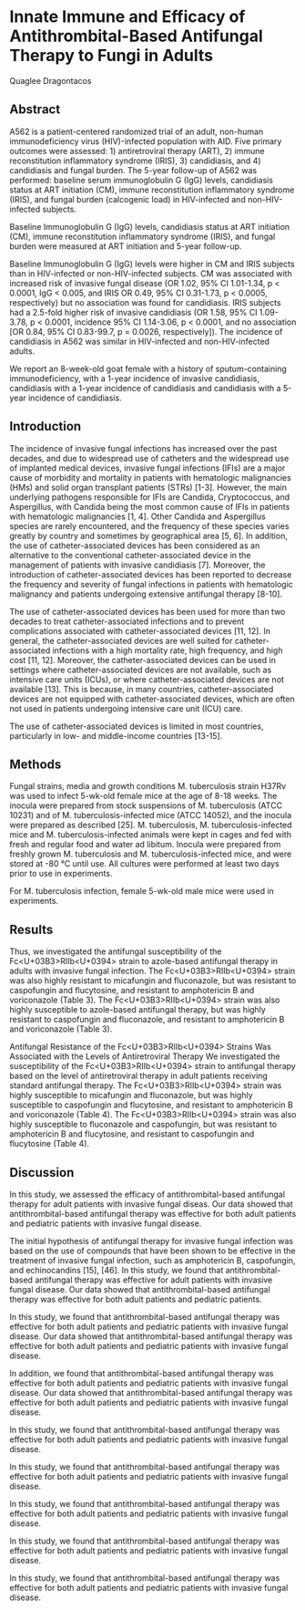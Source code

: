 # Innate Immune and Efficacy of Antithrombital-Based Antifungal Therapy to Fungi in Adults
Quaglee Dragontacos


## Abstract

A562 is a patient-centered randomized trial of an adult, non-human immunodeficiency virus (HIV)-infected population with AID. Five primary outcomes were assessed: 1) antiretroviral therapy (ART), 2) immune reconstitution inflammatory syndrome (IRIS), 3) candidiasis, and 4) candidiasis and fungal burden. The 5-year follow-up of A562 was performed: baseline serum immunoglobulin G (IgG) levels, candidiasis status at ART initiation (CM), immune reconstitution inflammatory syndrome (IRIS), and fungal burden (calcogenic load) in HIV-infected and non-HIV-infected subjects.

Baseline Immunoglobulin G (IgG) levels, candidiasis status at ART initiation (CM), immune reconstitution inflammatory syndrome (IRIS), and fungal burden were measured at ART initiation and 5-year follow-up.

Baseline Immunoglobulin G (IgG) levels were higher in CM and IRIS subjects than in HIV-infected or non-HIV-infected subjects. CM was associated with increased risk of invasive fungal disease (OR 1.02, 95% CI 1.01-1.34, p < 0.0001, IgG < 0.005, and IRIS OR 0.49, 95% CI 0.31-1.73, p < 0.0005, respectively) but no association was found for candidiasis. IRIS subjects had a 2.5-fold higher risk of invasive candidiasis (OR 1.58, 95% CI 1.09-3.78, p < 0.0001, incidence 95% CI 1.14-3.06, p < 0.0001, and no association [OR 0.84, 95% CI 0.83-99.7, p = 0.0026, respectively]). The incidence of candidiasis in A562 was similar in HIV-infected and non-HIV-infected adults.

We report an 8-week-old goat female with a history of sputum-containing immunodeficiency, with a 1-year incidence of invasive candidiasis, candidiasis with a 1-year incidence of candidiasis and candidiasis with a 5-year incidence of candidiasis.


## Introduction
The incidence of invasive fungal infections has increased over the past decades, and due to widespread use of catheters and the widespread use of implanted medical devices, invasive fungal infections (IFIs) are a major cause of morbidity and mortality in patients with hematologic malignancies (HMs) and solid organ transplant patients (STRs) [1-3]. However, the main underlying pathogens responsible for IFIs are Candida, Cryptococcus, and Aspergillus, with Candida being the most common cause of IFIs in patients with hematologic malignancies [1, 4]. Other Candida and Aspergillus species are rarely encountered, and the frequency of these species varies greatly by country and sometimes by geographical area [5, 6]. In addition, the use of catheter-associated devices has been considered as an alternative to the conventional catheter-associated device in the management of patients with invasive candidiasis [7]. Moreover, the introduction of catheter-associated devices has been reported to decrease the frequency and severity of fungal infections in patients with hematologic malignancy and patients undergoing extensive antifungal therapy [8-10].

The use of catheter-associated devices has been used for more than two decades to treat catheter-associated infections and to prevent complications associated with catheter-associated devices [11, 12]. In general, the catheter-associated devices are well suited for catheter-associated infections with a high mortality rate, high frequency, and high cost [11, 12]. Moreover, the catheter-associated devices can be used in settings where catheter-associated devices are not available, such as intensive care units (ICUs), or where catheter-associated devices are not available [13]. This is because, in many countries, catheter-associated devices are not equipped with catheter-associated devices, which are often not used in patients undergoing intensive care unit (ICU) care.

The use of catheter-associated devices is limited in most countries, particularly in low- and middle-income countries [13-15].


## Methods
Fungal strains, media and growth conditions
M. tuberculosis strain H37Rv was used to infect 5-wk-old female mice at the age of 8-18 weeks. The inocula were prepared from stock suspensions of M. tuberculosis (ATCC 10231) and of M. tuberculosis-infected mice (ATCC 14052), and the inocula were prepared as described [25]. M. tuberculosis, M. tuberculosis-infected mice and M. tuberculosis-infected animals were kept in cages and fed with fresh and regular food and water ad libitum. Inocula were prepared from freshly grown M. tuberculosis and M. tuberculosis-infected mice, and were stored at -80 °C until use. All cultures were performed at least two days prior to use in experiments.

For M. tuberculosis infection, female 5-wk-old male mice were used in experiments.


## Results
Thus, we investigated the antifungal susceptibility of the Fc<U+03B3>RIIb<U+0394> strain to azole-based antifungal therapy in adults with invasive fungal infection. The Fc<U+03B3>RIIb<U+0394> strain was also highly resistant to micafungin and fluconazole, but was resistant to caspofungin and flucytosine, and resistant to amphotericin B and voriconazole (Table 3). The Fc<U+03B3>RIIb<U+0394> strain was also highly susceptible to azole-based antifungal therapy, but was highly resistant to caspofungin and fluconazole, and resistant to amphotericin B and voriconazole (Table 3).

Antifungal Resistance of the Fc<U+03B3>RIIb<U+0394> Strains Was Associated with the Levels of Antiretroviral Therapy
We investigated the susceptibility of the Fc<U+03B3>RIIb<U+0394> strain to antifungal therapy based on the level of antiretroviral therapy in adult patients receiving standard antifungal therapy. The Fc<U+03B3>RIIb<U+0394> strain was highly susceptible to micafungin and fluconazole, but was highly susceptible to caspofungin and flucytosine, and resistant to amphotericin B and voriconazole (Table 4). The Fc<U+03B3>RIIb<U+0394> strain was also highly susceptible to fluconazole and caspofungin, but was resistant to amphotericin B and flucytosine, and resistant to caspofungin and flucytosine (Table 4).


## Discussion
In this study, we assessed the efficacy of antithrombital-based antifungal therapy for adult patients with invasive fungal diseas. Our data showed that antithrombital-based antifungal therapy was effective for both adult patients and pediatric patients with invasive fungal disease.

The initial hypothesis of antifungal therapy for invasive fungal infection was based on the use of compounds that have been shown to be effective in the treatment of invasive fungal infection, such as amphotericin B, caspofungin, and echinocandins [15], [46]. In this study, we found that antithrombital-based antifungal therapy was effective for adult patients with invasive fungal disease. Our data showed that antithrombital-based antifungal therapy was effective for both adult patients and pediatric patients.

In this study, we found that antithrombital-based antifungal therapy was effective for both adult patients and pediatric patients with invasive fungal disease. Our data showed that antithrombital-based antifungal therapy was effective for both adult patients and pediatric patients with invasive fungal disease.

In addition, we found that antithrombital-based antifungal therapy was effective for both adult patients and pediatric patients with invasive fungal disease. Our data showed that antithrombital-based antifungal therapy was effective for both adult patients and pediatric patients with invasive fungal disease.

In this study, we found that antithrombital-based antifungal therapy was effective for both adult patients and pediatric patients with invasive fungal disease.

In this study, we found that antithrombital-based antifungal therapy was effective for both adult patients and pediatric patients with invasive fungal disease.

In this study, we found that antithrombital-based antifungal therapy was effective for both adult patients and pediatric patients with invasive fungal disease.

In this study, we found that antithrombital-based antifungal therapy was effective for both adult patients and pediatric patients with invasive fungal disease.

In this study, we found that antithrombital-based antifungal therapy was effective for both adult patients and pediatric patients with invasive fungal disease.
